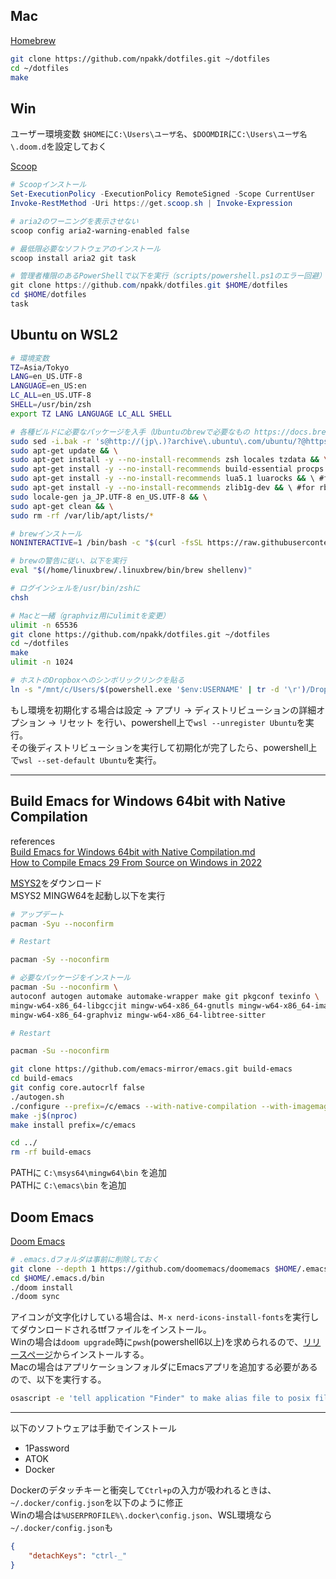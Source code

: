 ## Mac
[Homebrew](https://brew.sh)
```sh
git clone https://github.com/npakk/dotfiles.git ~/dotfiles
cd ~/dotfiles
make
```

## Win
ユーザー環境変数 `$HOME`に`C:\Users\ユーザ名`、`$DOOMDIR`に`C:\Users\ユーザ名\.doom.d`を設定しておく

[Scoop](https://scoop.sh/)
```ps1
# Scoopインストール
Set-ExecutionPolicy -ExecutionPolicy RemoteSigned -Scope CurrentUser
Invoke-RestMethod -Uri https://get.scoop.sh | Invoke-Expression

# aria2のワーニングを表示させない
scoop config aria2-warning-enabled false

# 最低限必要なソフトウェアのインストール
scoop install aria2 git task

# 管理者権限のあるPowerShellで以下を実行（scripts/powershell.ps1のエラー回避）
git clone https://github.com/npakk/dotfiles.git $HOME/dotfiles
cd $HOME/dotfiles
task
```

## Ubuntu on WSL2
```sh
# 環境変数
TZ=Asia/Tokyo
LANG=en_US.UTF-8
LANGUAGE=en_US:en
LC_ALL=en_US.UTF-8
SHELL=/usr/bin/zsh
export TZ LANG LANGUAGE LC_ALL SHELL

# 各種ビルドに必要なパッケージを入手（Ubuntuのbrewで必要なもの https://docs.brew.sh/Homebrew-on-Linux#requirements）
sudo sed -i.bak -r 's@http://(jp\.)?archive\.ubuntu\.com/ubuntu/?@https://ftp.udx.icscoe.jp/Linux/ubuntu/@g' /etc/apt/sources.list && \
sudo apt-get update && \
sudo apt-get install -y --no-install-recommends zsh locales tzdata && \
sudo apt-get install -y --no-install-recommends build-essential procps curl file git && \ #for Homebrew
sudo apt-get install -y --no-install-recommends lua5.1 luarocks && \ #for Neovim
sudo apt-get install -y --no-install-recommends zlib1g-dev && \ #for rbenv
sudo locale-gen ja_JP.UTF-8 en_US.UTF-8 && \
sudo apt-get clean && \
sudo rm -rf /var/lib/apt/lists/*

# brewインストール
NONINTERACTIVE=1 /bin/bash -c "$(curl -fsSL https://raw.githubusercontent.com/Homebrew/install/HEAD/install.sh)"

# brewの警告に従い、以下を実行
eval "$(/home/linuxbrew/.linuxbrew/bin/brew shellenv)"

# ログインシェルを/usr/bin/zshに
chsh

# Macと一緒（graphviz用にulimitを変更）
ulimit -n 65536
git clone https://github.com/npakk/dotfiles.git ~/dotfiles
cd ~/dotfiles
make
ulimit -n 1024

# ホストのDropboxへのシンボリックリンクを貼る
ln -s "/mnt/c/Users/$(powershell.exe '$env:USERNAME' | tr -d '\r')/Dropbox/" ~/Dropbox
```
もし環境を初期化する場合は設定 → アプリ → ディストリビューションの詳細オプション → リセット を行い、powershell上で`wsl --unregister Ubuntu`を実行。  
その後ディストリビューションを実行して初期化が完了したら、powershell上で`wsl --set-default Ubuntu`を実行。 

---
## Build Emacs for Windows 64bit with Native Compilation
references  
[Build Emacs for Windows 64bit with Native Compilation.md](https://gist.github.com/nauhygon/f3b44f51b34e89bc54f8)  
[How to Compile Emacs 29 From Source on Windows in 2022](https://readingworldmagazine.com/emacs/2022-02-24-compiling-emacs-29-from-source-on-windows/)  

[MSYS2](https://www.msys2.org)をダウンロード  
MSYS2 MINGW64を起動し以下を実行  
```sh
# アップデート
pacman -Syu --noconfirm

# Restart
```

```sh
pacman -Sy --noconfirm

# 必要なパッケージをインストール
pacman -Su --noconfirm \
autoconf autogen automake automake-wrapper make git pkgconf texinfo \
mingw-w64-x86_64-libgccjit mingw-w64-x86_64-gnutls mingw-w64-x86_64-imagemagick \
mingw-w64-x86_64-graphviz mingw-w64-x86_64-libtree-sitter

# Restart
```

```sh
pacman -Su --noconfirm

git clone https://github.com/emacs-mirror/emacs.git build-emacs
cd build-emacs
git config core.autocrlf false
./autogen.sh
./configure --prefix=/c/emacs --with-native-compilation --with-imagemagick --with-tree-sitter --without-dbus --without-pop
make -j$(nproc)
make install prefix=/c/emacs

cd ../
rm -rf build-emacs
```
PATHに `C:\msys64\mingw64\bin` を追加  
PATHに `C:\emacs\bin` を追加

## Doom Emacs
[Doom Emacs](https://github.com/doomemacs/doomemacs/blob/master/docs/getting_started.org)
```sh
# .emacs.dフォルダは事前に削除しておく
git clone --depth 1 https://github.com/doomemacs/doomemacs $HOME/.emacs.d
cd $HOME/.emacs.d/bin
./doom install
./doom sync
```
アイコンが文字化けしている場合は、`M-x nerd-icons-install-fonts`を実行してダウンロードされるttfファイルをインストール。  
Winの場合は`doom upgrade`時に`pwsh`(powershell6以上)を求められるので、[リリースページ](https://github.com/PowerShell/PowerShell)からインストールする。  
Macの場合はアプリケーションフォルダにEmacsアプリを追加する必要があるので、以下を実行する。
```sh
osascript -e 'tell application "Finder" to make alias file to posix file "/opt/homebrew/opt/emacs-plus@30/Emacs.app" at posix file "/Applications" with properties {name:"Emacs.app"}'
```

---
以下のソフトウェアは手動でインストール
- 1Password
- ATOK
- Docker

Dockerのデタッチキーと衝突して`Ctrl+p`の入力が吸われるときは、`~/.docker/config.json`を以下のように修正  
Winの場合は`%USERPROFILE%\.docker\config.json`、WSL環境なら`~/.docker/config.json`も
```json
{
    "detachKeys": "ctrl-_"
}
```
